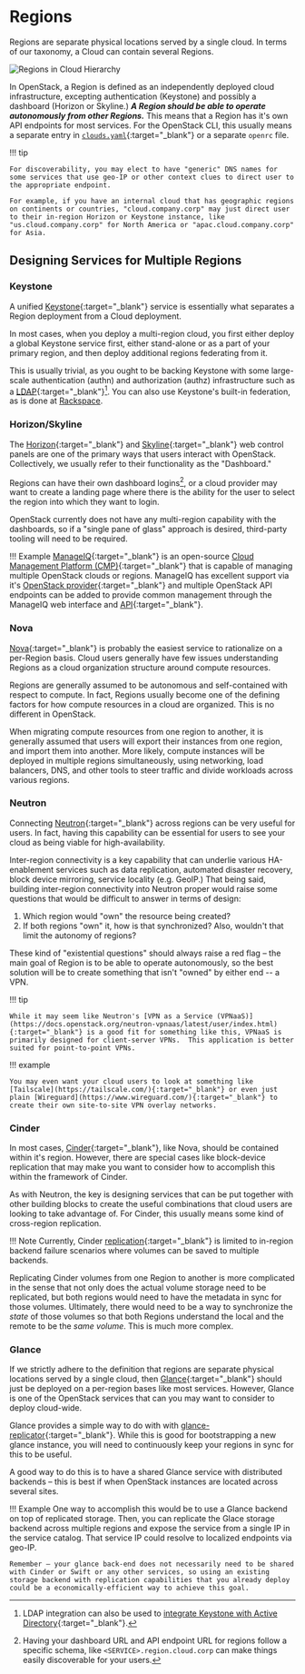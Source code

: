 # Regions

Regions are separate physical locations served by a single cloud.  In terms of our taxonomy, a Cloud can contain several Regions.

![Regions in Cloud Hierarchy](assets/images/cloud-hierarchy-region.png)

In OpenStack, a Region is defined as an independently deployed cloud infrastructure, excepting authentication (Keystone) and possibly a dashboard (Horizon or Skyline.)  **_A Region should be able to operate autonomously from other Regions._** This means that a Region has it's own API endpoints for most services.  For the OpenStack CLI, this usually means a separate entry in
[`clouds.yaml`](https://docs.openstack.org/python-openstackclient/latest/configuration/index.html#clouds-yaml){:target="_blank"}
or a separate `openrc` file.

!!! tip

    For discoverability, you may elect to have "generic" DNS names for some services that use geo-IP or other context clues to direct user to the appropriate endpoint.

    For example, if you have an internal cloud that has geographic regions on continents or countries, "cloud.company.corp" may just direct user to their in-region Horizon or Keystone instance, like "us.cloud.company.corp" for North America or "apac.cloud.company.corp" for Asia.

## Designing Services for Multiple Regions

### Keystone

A unified [Keystone](https://docs.openstack.org/keystone/latest/){:target="_blank"} service is essentially what separates a Region deployment from a Cloud deployment.

In most cases, when you deploy a multi-region cloud, you first either deploy a global Keystone service first, either stand-alone or as a part of your primary region, and then deploy additional regions federating from it.

This is usually trivial, as you ought to be backing Keystone with some large-scale authentication (authn) and authorization (authz) infrastructure such as a [LDAP](https://docs.openstack.org/keystone/latest/admin/configuration.html#integrate-identity-with-ldap){:target="_blank"}[^1].  You can also use Keystone's built-in federation, as is done at [Rackspace](openstack-keystone-federation.md).

### Horizon/Skyline

The [Horizon](https://docs.openstack.org/horizon/latest/){:target="_blank"} and [Skyline](https://docs.openstack.org/skyline/latest/){:target="_blank"} web control panels are one of the primary ways that users interact with OpenStack.  Collectively, we usually refer to their functionality as the "Dashboard."

Regions can have their own dashboard logins[^2], or a cloud provider may want to create a landing page where there is the ability for the user to select the region into which they want to login.

OpenStack currently does not have any multi-region capability with the dashboards, so if a "single pane of glass" approach is desired, third-party tooling will need to be required.

!!! Example
    [ManageIQ](https://docs.openstack.org/horizon/latest/){:target="_blank"} is an open-source [Cloud Management Platform (CMP)](https://en.wikipedia.org/wiki/Cloud_management#Cloud_Management_Platforms_(CMP)){:target="_blank"} that is capable of managing multiple OpenStack clouds or regions.  ManageIQ has excellent support via it's [OpenStack provider](https://www.manageiq.org/docs/reference/latest/managing_providers/cloud_providers/openstack_providers.html){:target="_blank"} and multiple OpenStack API endpoints can be added to provide common management through the ManageIQ web interface and [API](https://www.manageiq.org/docs/api){:target="_blank"}.

### Nova

[Nova](https://docs.openstack.org/nova/latest/){:target="_blank"} is probably the easiest service to rationalize on a per-Region basis.  Cloud users generally have few issues understanding Regions as a cloud organization structure around compute resources.

Regions are generally assumed to be autonomous and self-contained with respect to compute.  In fact, Regions usually become one of the defining factors for how compute resources in a cloud are
organized.  This is no different in OpenStack.

When migrating compute resources from one region to another, it is generally assumed that users will export their instances from one region, and import them into another.  More likely, compute instances will be deployed in multiple regions simultaneously, using networking, load balancers, DNS, and other tools to steer traffic and divide workloads across various regions.

### Neutron

Connecting [Neutron](https://docs.openstack.org/neutron/latest/){:target="_blank"} across regions can be very useful for users.  In fact, having this capability can be essential for users to see your cloud as being viable for high-availability.

Inter-region connectivity is a key capability that can underlie various HA-enablement services such as data replication, automated disaster recovery, block device mirroring, service locality (e.g. GeoIP.)  That being said, building inter-region connectivity into Neutron proper would raise some questions that would be difficult to answer in terms of design:

1. Which region would "own" the resource being created?
2. If both regions "own" it, how is that synchronized?  Also, wouldn't that limit the autonomy of regions?

These kind of "existential questions" should always raise a red flag – the main goal of Region is to be able to operate autonomously, so the best solution will be to create something that isn't "owned" by either end -- a VPN.

!!! tip

    While it may seem like Neutron's [VPN as a Service (VPNaaS)](https://docs.openstack.org/neutron-vpnaas/latest/user/index.html){:target="_blank"} is a good fit for something like this, VPNaaS is primarily designed for client-server VPNs.  This application is better suited for point-to-point VPNs.

!!! example

    You may even want your cloud users to look at something like [Tailscale](https://tailscale.com/){:target="_blank"} or even just plain [Wireguard](https://www.wireguard.com/){:target="_blank"} to create their own site-to-site VPN overlay networks.

### Cinder

In most cases, [Cinder](https://docs.openstack.org/cinder/latest/){:target="_blank"}, like Nova, should be contained within it's region.  However, there are special cases like block-device replication that may make you want to consider how to accomplish this within the framework of Cinder.

As with Neutron, the key is designing services that can be put together with other building blocks to create the useful combinations that cloud users are looking to take advantage of.  For Cinder, this usually means some kind of cross-region replication.

!!! Note
    Currently, Cinder [replication](https://docs.openstack.org/cinder/latest/contributor/replication.html){:target="_blank"} is limited to in-region backend failure scenarios where volumes can be saved to multiple backends.

Replicating Cinder volumes from one Region to another is more complicated in the sense that not only does the actual volume storage need to be replicated, but both regions would need to have the metadata in sync for those volumes.  Ultimately, there would need to be a way to synchronize the _state_ of those volumes so that both Regions understand the local and the remote to be the _same volume_.  This is much more complex.

### Glance

If we strictly adhere to the definition that regions are separate physical locations served by a single cloud, then [Glance](https://docs.openstack.org/glance/latest/){:target="_blank"} should just be deployed on a per-region bases like most services.  However, Glance is one of the OpenStack services that can you may want to consider to deploy cloud-wide.

Glance provides a simple way to do with with [glance-replicator](https://docs.openstack.org/glance/latest/cli/glancereplicator.html){:target="_blank"}.  While this is good for bootstrapping a new glance instance, you will need to continuously keep your regions in sync for this to be useful.

A good way to do this is to have a shared Glance service with distributed backends – this is best if when OpenStack instances are located across several sites.

!!! Example
    One way to accomplish this would be to use a Glance backend on top of replicated storage.  Then, you can replicate the Glace storage backend across multiple regions and expose the service from a single IP in the service catalog.  That service IP could resolve to localized endpoints via geo-IP.

    Remember – your glance back-end does not necessarily need to be shared with Cinder or Swift or any other services, so using an existing storage backend with replication capabilities that you already deploy could be a economically-efficient way to achieve this goal.

[^1]:
    LDAP integration can also be used to [integrate Keystone with Active Directory](https://wiki.openstack.org/wiki/HowtoIntegrateKeystonewithAD){:target="_blank"}.

[^2]:
    Having your dashboard URL and API endpoint URL for regions follow a specific schema, like
    `<SERVICE>.region.cloud.corp` can make things easily discoverable for your users.

